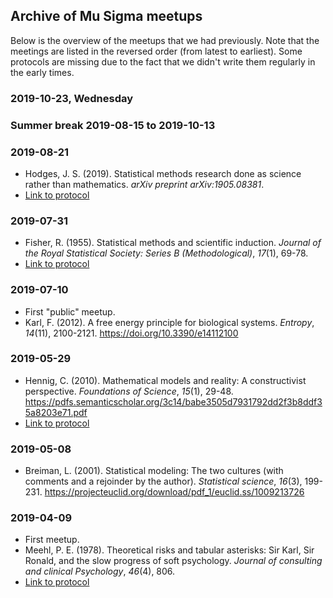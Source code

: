 ## Archive of Mu Sigma meetups
Below is the overview of the meetups that we had previously. Note that the meetings are listed in the reversed order (from latest to earliest). Some protocols are missing due to the fact that we didn't write them regularly in the early times.


### 2019-10-23, Wednesday

### Summer break 2019-08-15 to 2019-10-13

### 2019-08-21
* Hodges, J. S. (2019). Statistical methods research done as science rather than mathematics. *arXiv preprint arXiv:1905.08381*.
* [Link to protocol](protocols/2019-08-21_protocol.md)

### 2019-07-31
* Fisher, R. (1955). Statistical methods and scientific induction. *Journal of the Royal Statistical Society: Series B (Methodological)*, *17*(1), 69-78.
* [Link to protocol](protocols/2019-07-31.md)

### 2019-07-10
* First "public" meetup.
*  Karl, F. (2012).  A free energy principle for biological systems. *Entropy*, *14*(11), 2100-2121. https://doi.org/10.3390/e14112100

### 2019-05-29
* Hennig, C. (2010). Mathematical models and reality: A constructivist perspective. *Foundations of Science*, *15*(1), 29-48. https://pdfs.semanticscholar.org/3c14/babe3505d7931792dd2f3b8ddf35a8203e71.pdf
* [Link to protocol](protocols/2019-05-09_protocol.md)

### 2019-05-08
* Breiman, L. (2001). Statistical modeling: The two cultures (with comments and a rejoinder by the author). *Statistical science*, *16*(3), 199-231. https://projecteuclid.org/download/pdf_1/euclid.ss/1009213726

### 2019-04-09
* First meetup.
* Meehl, P. E. (1978). Theoretical risks and tabular asterisks: Sir Karl, Sir Ronald, and the slow progress of soft psychology. *Journal of consulting and clinical Psychology*, *46*(4), 806.
* [Link to protocol](protocols/2019-04-09_protocol.md) 

